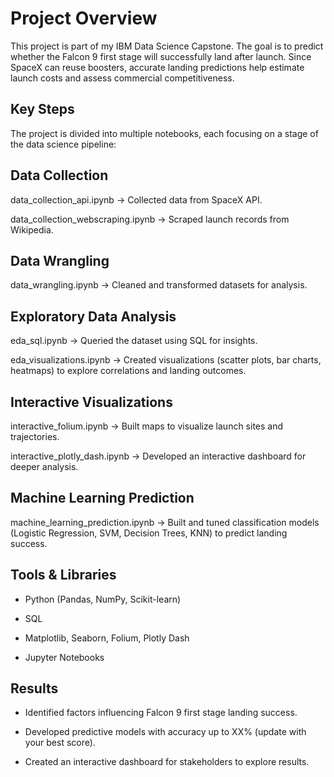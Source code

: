 #  Project Overview
This project is part of my IBM Data Science Capstone. The goal is to predict whether the Falcon 9 first stage will successfully land after launch. Since SpaceX can reuse boosters, accurate landing predictions help estimate launch costs and assess commercial competitiveness.

## Key Steps

The project is divided into multiple notebooks, each focusing on a stage of the data science pipeline:

## Data Collection

data_collection_api.ipynb → Collected data from SpaceX API.

data_collection_webscraping.ipynb → Scraped launch records from Wikipedia.

## Data Wrangling

data_wrangling.ipynb → Cleaned and transformed datasets for analysis.

## Exploratory Data Analysis

eda_sql.ipynb → Queried the dataset using SQL for insights.

eda_visualizations.ipynb → Created visualizations (scatter plots, bar charts, heatmaps) to explore correlations and landing outcomes.

## Interactive Visualizations

interactive_folium.ipynb → Built maps to visualize launch sites and trajectories.

interactive_plotly_dash.ipynb → Developed an interactive dashboard for deeper analysis.

## Machine Learning Prediction

machine_learning_prediction.ipynb → Built and tuned classification models (Logistic Regression, SVM, Decision Trees, KNN) to predict landing success.



## Tools & Libraries

- Python (Pandas, NumPy, Scikit-learn)

- SQL

- Matplotlib, Seaborn, Folium, Plotly Dash

- Jupyter Notebooks

## Results

- Identified factors influencing Falcon 9 first stage landing success.

- Developed predictive models with accuracy up to XX% (update with your best score).

- Created an interactive dashboard for stakeholders to explore results.
